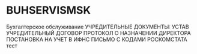 # BUHSERVISMSK
Бухгалтерское обслуживание
УЧРЕДИТЕЛЬНЫЕ ДОКУМЕНТЫ:
УСТАВ
УЧРЕДИТЕЛЬНЫЙ ДОГОВОР
ПРОТОКОЛ О НАЗНАЧЕНИИ ДИРЕКТОРА
ПОСТАНОВКА НА УЧЕТ В ИФНС
ПИСЬМО С КОДАМИ РОСКОМСТАТА
тест
